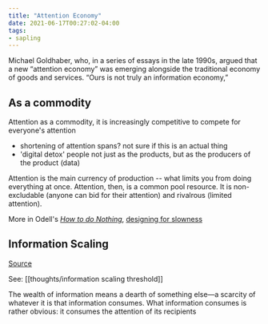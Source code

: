 ```yaml
---
title: "Attention Economy"
date: 2021-06-17T00:27:02-04:00
tags:
- sapling
---
```


Michael Goldhaber, who, in a series of essays in the late 1990s, argued that a new “attention economy” was emerging alongside the traditional economy of goods and services. “Ours is not truly an information economy,”

## As a commodity
Attention as a commodity, it is increasingly competitive to compete for everyone's attention
* shortening of attention spans? not sure if this is an actual thing
* 'digital detox'
people not just as the products, but as the producers of the product (data)

Attention is the main currency of production -- what limits you from doing everything at once. Attention, then, is a common pool resource. It is non-excludable (anyone can bid for their attention) and rivalrous (limited attention).

More in Odell's [*How to do Nothing*](thoughts/How%20to%20do%20Nothing.md), [designing for slowness](thoughts/digital%20mindfulness.md)

## Information Scaling
[Source](https://theconvivialsociety.substack.com/p/the-pathologies-of-the-attention)

See: [[thoughts/information scaling threshold]]

The wealth of information means a dearth of something else—a scarcity of whatever it is that information consumes. What information consumes is rather obvious: it consumes the attention of its recipients
